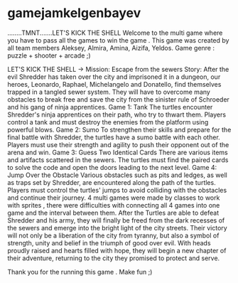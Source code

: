 # gamejamkelgenbayev
........TMNT.......LET'S KICK THE SHELL
<INTRODUCTION>
Welcome to the multi game where you have to pass all the games to win the game . This game was created by all team members Aleksey, Almira, Amina, Aizifa, Yeldos.
Game genre : puzzle + shooter + arcade ;)

<DESCRIPTION>
LET'S KICK THE SHELL -> 
Mission: Escape from the sewers
Story:
After the evil Shredder has taken over the city and imprisoned it in a dungeon, our heroes, Leonardo, Raphael, Michelangelo and Donatello, find themselves trapped in a tangled sewer system. They will have to overcome many obstacles to break free and save the city from the sinister rule of Schroeder and his gang of ninja apprentices.
Game 1: Tank
The turtles encounter Shredder's ninja apprentices on their path, who try to thwart them. Players control a tank and must destroy the enemies from the platform using powerful blows.
Game 2: Sumo
To strengthen their skills and prepare for the final battle with Shredder, the turtles have a sumo battle with each other. Players must use their strength and agility to push their opponent out of the arena and win.
Game 3: Guess Two Identical Cards
There are various items and artifacts scattered in the sewers. The turtles must find the paired cards to solve the code and open the doors leading to the next level.
Game 4: Jump Over the Obstacle
Various obstacles such as pits and ledges, as well as traps set by Shredder, are encountered along the path of the turtles. Players must control the turtles' jumps to avoid colliding with the obstacles and continue their journey.


<GAME OPTIONS>
4 multi games were made by classes to work with sprites , there were difficulties with connecting all 4 games into one game and the interval between them.


<CONCLUSION>
After the Turtles are able to defeat Shredder and his army, they will finally be freed from the dark recesses of the sewers and emerge into the bright light of the city streets. Their victory will not only be a liberation of the city from tyranny, but also a symbol of strength, unity and belief in the triumph of good over evil. With heads proudly raised and hearts filled with hope, they will begin a new chapter of their adventure, returning to the city they promised to protect and serve.


Thank you for the running this game . Make fun ;)
